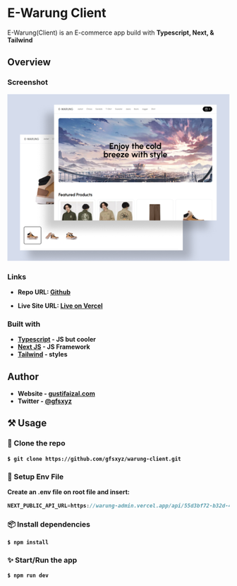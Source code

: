 # E-Warung Client

E-Warung(Client) is an E-commerce app build with <b>Typescript, Next, & Tailwind<b>

## Overview

### Screenshot

![Homepage](./shot.png)

### Links

- Repo URL: [Github](https://github.com/gfsxyz/warung-client)

- Live Site URL: [Live on Vercel](https://warung-client.vercel.app/)

### Built with

- [Typescript](https://www.typescriptlang.org/) - JS but cooler
- [Next JS](https://nextjs.org/) - JS Framework
- [Tailwind](https://tailwindcss.com/) - styles

## Author

- Website - [gustifaizal.com](https://gustifaizal.com/)
- Twitter - [@gfsxyz](https://twitter.com/gfsxyz)

## ⚒ Usage

### 👥 Clone the repo

```shell
$ git clone https://github.com/gfsxyz/warung-client.git
```

### 🔑 Setup Env File

Create an .env file on root file and insert:

```javascript
NEXT_PUBLIC_API_URL=https://warung-admin.vercel.app/api/55d3bf72-b32d-432e-9082-a96e86341a40
```

### 📦 Install dependencies

```shell
$ npm install
```

### ✨ Start/Run the app

```shell
$ npm run dev
```
